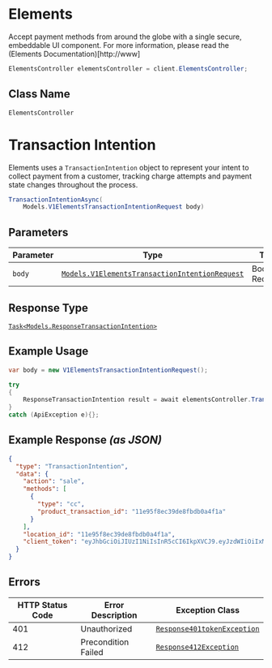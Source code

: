 # Elements

Accept payment methods from around the globe with a single secure, embeddable UI component. For more information, please read the (Elements Documentation)[http://www]

```csharp
ElementsController elementsController = client.ElementsController;
```

## Class Name

`ElementsController`


# Transaction Intention

Elements uses a `TransactionIntention` object to represent your intent to collect payment from a customer, tracking charge attempts and payment state changes throughout the process.

```csharp
TransactionIntentionAsync(
    Models.V1ElementsTransactionIntentionRequest body)
```

## Parameters

| Parameter | Type | Tags | Description |
|  --- | --- | --- | --- |
| `body` | [`Models.V1ElementsTransactionIntentionRequest`](../../doc/models/v1-elements-transaction-intention-request.md) | Body, Required | - |

## Response Type

[`Task<Models.ResponseTransactionIntention>`](../../doc/models/response-transaction-intention.md)

## Example Usage

```csharp
var body = new V1ElementsTransactionIntentionRequest();

try
{
    ResponseTransactionIntention result = await elementsController.TransactionIntentionAsync(body);
}
catch (ApiException e){};
```

## Example Response *(as JSON)*

```json
{
  "type": "TransactionIntention",
  "data": {
    "action": "sale",
    "methods": [
      {
        "type": "cc",
        "product_transaction_id": "11e95f8ec39de8fbdb0a4f1a"
      }
    ],
    "location_id": "11e95f8ec39de8fbdb0a4f1a",
    "client_token": "eyJhbGciOiJIUzI1NiIsInR5cCI6IkpXVCJ9.eyJzdWIiOiIxMjM0NTY3ODkwIiwibmFtZSI6IkpvaG4gRG9lIiwiaWF0IjoxNTE2MjM5MDIyfQ.SflKxwRJSMeKKF2QT4fwpMeJf36POk6yJV_adQssw5c"
  }
}
```

## Errors

| HTTP Status Code | Error Description | Exception Class |
|  --- | --- | --- |
| 401 | Unauthorized | [`Response401tokenException`](../../doc/models/response-401-token-exception.md) |
| 412 | Precondition Failed | [`Response412Exception`](../../doc/models/response-412-exception.md) |

